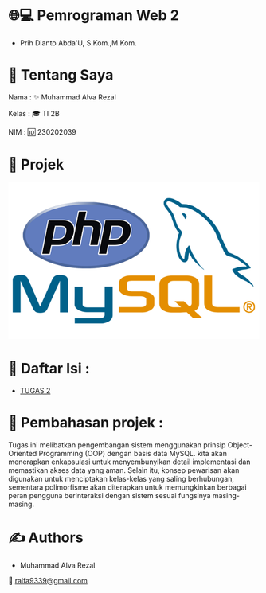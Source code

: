 # 🌐💻 Pemrograman Web 2
- Prih Dianto Abda'U, S.Kom.,M.Kom.
# 👋 Tentang Saya

Nama  : ✨ Muhammad Alva Rezal 

Kelas : 🎓 TI 2B 

NIM    : 🆔 230202039 

# 📌 Projek

![alt text](https://github.com/AlvaRezal123/TUGAS_2/blob/main/mysql.png)

# 🌟 Daftar Isi :
- [TUGAS 2](https://github.com/AlvaRezal123/TUGAS_2/tree/main/tugas2_)

# 📘 Pembahasan projek :
Tugas ini melibatkan pengembangan sistem menggunakan prinsip Object-Oriented Programming (OOP) dengan basis data MySQL. kita akan menerapkan enkapsulasi untuk menyembunyikan detail implementasi dan memastikan akses data yang aman. Selain itu, konsep pewarisan akan digunakan untuk menciptakan kelas-kelas yang saling berhubungan, sementara polimorfisme akan diterapkan untuk memungkinkan berbagai peran pengguna berinteraksi dengan sistem sesuai fungsinya masing-masing.

# ✍️ Authors
- Muhammad Alva Rezal
  
📧 ralfa9339@gmail.com
